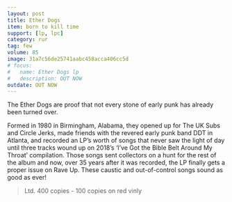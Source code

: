 ```yaml
---
layout: post
title: Ether Dogs 
item: born to kill time
support: [lp, lpc]
category: rur
tag: few 
volume: 85
image: 31a7c56de25741aabc458acca406cc5d
# focus:
#   name: Ether Dogs lp
#   description: OUT NOW
outdate: OUT NOW
---
```


The Ether Dogs are proof that not every stone of early punk has already been turned over.

Formed in 1980 in Birmingham, Alabama, they opened up for The UK Subs and Circle Jerks, made friends with the revered early punk band DDT in Atlanta, and recorded an LP’s worth of songs that never saw the light of day until three tracks wound up on 2018’s ‘I’ve Got the Bible Belt Around My Throat’ compilation. Those songs sent collectors on a hunt for the rest of the album and now, over 35 years after it was recorded, the LP finally gets a proper issue on Rave Up. These caustic and out-of-control songs sound as good as ever!

> Ltd. 400 copies - 100 copies on red vinly

